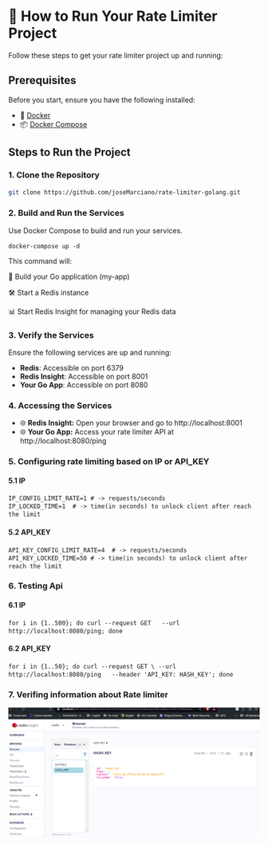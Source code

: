 # 🚀 How to Run Your Rate Limiter Project

Follow these steps to get your rate limiter project up and running:

## Prerequisites

Before you start, ensure you have the following installed:

- 🐳 [Docker](https://www.docker.com/get-started)
- 📦 [Docker Compose](https://docs.docker.com/compose/install/)

## Steps to Run the Project

### 1. Clone the Repository

```bash
git clone https://github.com/joseMarciano/rate-limiter-golang.git
``` 

### 2. Build and Run the Services

Use Docker Compose to build and run your services.

```
docker-compose up -d
``` 

This command will:

🔄 Build your Go application (my-app)

🛠️ Start a Redis instance

📊 Start Redis Insight for managing your Redis data

### 3. Verify the Services

Ensure the following services are up and running:

- **Redis**: Accessible on port 6379
- **Redis Insight**: Accessible on port 8001
- **Your Go App**: Accessible on port 8080

### 4. Accessing the Services
   - 🌐 **Redis Insight:** Open your browser and go to http://localhost:8001
   - 🌐 **Your Go App:** Access your rate limiter API at http://localhost:8080/ping

### 5. Configuring rate limiting based on IP or API_KEY 
#### 5.1 IP

````
IP_CONFIG_LIMIT_RATE=1 # -> requests/seconds
IP_LOCKED_TIME=1  # -> time(in seconds) to unlock client after reach the limit
```` 
#### 5.2 API_KEY

````
API_KEY_CONFIG_LIMIT_RATE=4  # -> requests/seconds
API_KEY_LOCKED_TIME=50 # -> time(in seconds) to unlock client after reach the limit
````
### 6. Testing Api
#### 6.1 IP

````
for i in {1..500}; do curl --request GET   --url http://localhost:8080/ping; done
```` 

#### 6.2 API_KEY

````
for i in {1..50}; do curl --request GET \ --url http://localhost:8080/ping   --header 'API_KEY: HASH_KEY'; done
```` 
### 7. Verifing information about Rate limiter
<img src="./images/redis-insight.png" alt="redis-insight">

